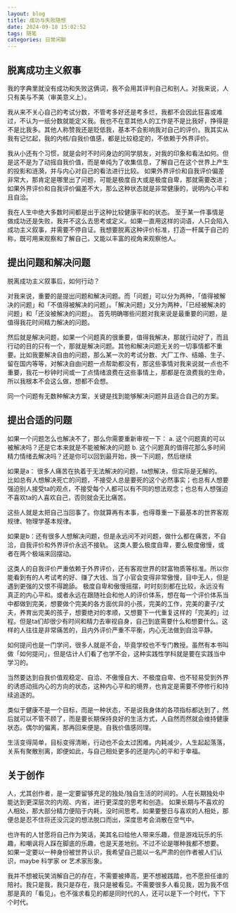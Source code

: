 ```yaml
---
layout: blog
title: 成功与失败随想
date: 2024-09-18 15:02:52
tags: 随笔
categories: 日常闲聊
---
```


## 脱离成功主义叙事
我的字典里就没有成功和失败这俩词，我不会用其评判自己和别人。对我来说，人只有美与不美（审美意义上）。 

<!--more-->

我从来不关心自己的考试分数，不管考多好还是考多烂，我都不会因此狂喜或难过，不认为一纸分数就能定义我。我也不在意其他人的工作是不是比我好，挣得是不是比我多。其他人称赞我还是贬低我，基本不会影响我对自己的评价。我其实从我有记忆起，我的内核/自我价值感，都是比较稳定的，不依赖于外界评价。

我从小还有个习惯，就是会时不时问身边的同学朋友，对我的印象和看法如何。但是这不是为了动摇自我价值，而是单纯为了收集信息，了解自己在这个世界上产生的投影和涟漪，并与内心对自己的看法进行比较。 如果外界评价和自我评价偏差非常大，那肯定是哪里出了问题，可能是极度自大或是极度自卑，那就需要改进；如果外界评价和自我评价偏差不大，那么这种状态就是非常健康的，说明内心平和且自洽。

我在人生中绝大多数时间都是出于这种比较健康平和的状态。 至于某一件事情是做成功还是失败，我并不这么去思考或定义。如果一直用这样的词语，人只会陷入成功主义叙事，并需要不停自证。我想要脱离这种评价标准，打造一杆属于自己的称，既可用来观察和了解自己，又能以丰富的视角来观察他人。

## 提出问题和解决问题
脱离成功主义叙事后，如何行动？

对我来说，重要的是提出问题和解决问题。而「问题」可以分为两种，「值得被解决的问题」和「不值得被解决的问题」。「解决问题」又分为两种，「已经被解决的问题」和「还没被解决的问题」。 首先明确哪些问题对我来说是最重要的问题，是值得我花时间精力解决的问题。

然后就是解决问题，如果一个问题真的很重要，值得我解决，那就行动好了，而且行动的目的只有一个，那就是解决问题。其他和解决问题无关的一切事情都不重要。比如我要解决自由的问题，那么某一次的考试分数、大厂工作、结婚、生子、留在国内等等，对解决自由问题一点帮助都没有，那这些事情对我来说就一点也不重要，我花一秒钟时间或一丁点情绪浪费在这些事情上，那都是在浪费我的生命，所以我根本不会这么做，想都不会想。

同一个问题有无数种解决方案，关键是找到能够解决问题并且适合自己的方案。

## 提出合适的问题
如果一个问题怎么也解决不了，那么你需要重新审视一下： 
a. 这个问题真的可以被解决吗？还是它本来就是不能被解决的问题 
b. 这个问题真的值得花那么多时间精力情绪去解决吗？还是你可以回到最开始，换一下问题，然后继续

如果是a： 很多人痛苦在执着于无法解决的问题，ta想解决，但实际是无解的。 比如总有人想解决死亡的问题，不接受人总是要死的这个必然事实；也总有人想要强迫别人接受ta的观点，不接受每个人都可以有不同的想法观念；也总有人想强迫不喜欢ta的人喜欢自己，否则就会无比痛苦。

这些人就是太把自己当回事了。你就算再有本事，也得尊重一下最基本的世界客观规律、物理学基本规律。 

如果是b：还有很多人想解决问题，但是永远问不对问题，做什么都在痛苦，不自洽，自我评价和外界评价永远不接轨。 这类人要么极度自卑，要么极度傲慢，或者在两个极端来回摆动。

这类人的自我评价严重依赖于外界评价，还有客观世界的财富物质等标准。所以你能看到有的人考试考的好、赚了大钱、当了小官会变得非常傲慢，目中无人，但是遇到更强的又恨不得跪舔。 极度自卑和傲慢摇摆，时时刻刻都在比较，永远没有真正的内心平和。或者永远在跟随社会和他人的评价体系，想在每一个评价体系当中都做到完美，想要做个完美的各方面优异的小孩，完美的工作，完美的妻子/丈夫，养育出完美的孩子，想要绝对的孝顺，又想要下一代重复这样的「完美的」过程。但是ta们却很少有时间和精力去审视自身，自己到底需要什么和想要什么。这样的人往往是非常痛苦的，且内外评价严重不平衡，内心无法做到自洽平静。

如何提问也是一门学问，很多人就是不会，毕竟学校也不专门教授。虽然有本书叫做「如何提问」，但是估计人们看了也学不会，这种实践性学科就是要在实践当中学习的。

当然要达到自我价值观稳定、自洽、不傲慢自大、不极度自卑、也不轻易受到外界的诱惑动摇内心的方向的状态，这种内心平和的境界，也肯定是需要不停修行和持续追逐的。 

类似于健康不是一个目标，而是一种状态，不是说我身体的各项指标都达到了，然后就可以不管不顾了，而是要长期保持良好的生活方式，人自然而然就会维持健康状态。偶尔的偏离，那再回来便是。自我价值感同理。

生活变得简单，目标变得清晰，行动也不会太过困难。内耗减少，人生起起落落，关系有聚散别离，即便如此，与自己相处更多的还是内心的平和于幸福。

## 关于创作

人，尤其创作者，是一定要留够充足的独处/独自生活的时间的。人在长期独处中能达到更深层次的内观、内省，进行更深度的思考和创造。 如果长期与不喜欢的人相处，那大部分精力便陷于内耗，没时间思考。如果要整日与喜欢的人相处，那便总是忍不住将还没沉淀的想法脱口而出，深度思考会消散在空气中。

也许有的人甘愿将自己作为笑话，美其名曰给他人带来乐趣，但是游戏玩乐的乐趣，和嘲讽将人踩在脚底的乐趣，也是天差地别。不过不论是哪种我都不想要。 如果一定要以一种身份被世界认识，我希望自己能以一名严肃的创作者被人们认识，maybe 科学家 or 艺术家形象。

我并不想被玩笑消解自己的存在，不需要被捧高，更不想被践踏，也不愿担任谁的陪衬。我只是我，我只是存在，我只是被看见。不需要很多人看见我，因为我不信那是真的「看见」。也不强求看见的都是同时代的人，还可以是下一个时代，下下个时代。